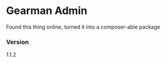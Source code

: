 # Gearman Admin

Found this thing online, turned it into a composer-able package

### Version
1.1.2
